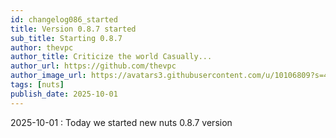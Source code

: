 ```yaml
---
id: changelog086_started
title: Version 0.8.7 started
sub_title: Starting 0.8.7
author: thevpc
author_title: Criticize the world Casually...
author_url: https://github.com/thevpc
author_image_url: https://avatars3.githubusercontent.com/u/10106809?s=460&u=28d1736bdf0b6e6f81981b3a2ebbd2db369b25c8&v=4
tags: [nuts]
publish_date: 2025-10-01
---
```



2025-10-01 : Today we started new nuts 0.8.7 version
